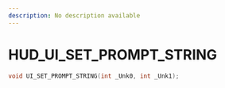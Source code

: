 ```yaml
---
description: No description available 
---
```


# HUD\_UI_SET_PROMPT_STRING

```cpp
void UI_SET_PROMPT_STRING(int _Unk0, int _Unk1);
```